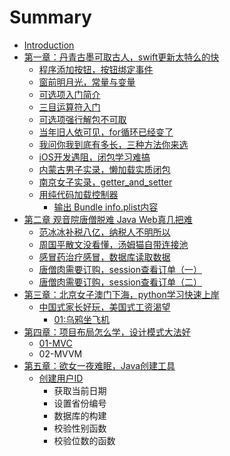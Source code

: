 # Summary

* [Introduction](README.md)
* [第一章：丹青古墨可取古人，swift更新太特么的快](di-yi-zhang-ff1a-dan-qing-gu-mo-ke-qu-gu-ren-ff0c-swift-geng-xin-tai-te-yao-de-kuai.md)
  * [程序添加按钮，按钮绑定事件](di-yi-zhang-ff1a-dan-qing-gu-mo-ke-qu-gu-ren-ff0c-swift-geng-xin-tai-te-yao-de-kuai/cheng-xu-tian-jia-an-niu-ff0c-an-niu-bang-ding-shi-jian.md)
  * [窗前明月光，常量与变量](di-yi-zhang-ff1a-dan-qing-gu-mo-ke-qu-gu-ren-ff0c-swift-geng-xin-tai-te-yao-de-kuai/chuang-qian-ming-yue-guang-ff0c-chang-liang-yu-bian-liang.md)
  * [可选项入门简介](di-yi-zhang-ff1a-dan-qing-gu-mo-ke-qu-gu-ren-ff0c-swift-geng-xin-tai-te-yao-de-kuai/ke-xuan-xiang-ru-men-jian-jie.md)
  * [三目运算符入门](di-yi-zhang-ff1a-dan-qing-gu-mo-ke-qu-gu-ren-ff0c-swift-geng-xin-tai-te-yao-de-kuai/san-mu-yun-suan-fu-ru-men.md)
  * [可选项强行解包不可取](di-yi-zhang-ff1a-dan-qing-gu-mo-ke-qu-gu-ren-ff0c-swift-geng-xin-tai-te-yao-de-kuai/ke-xuan-xiang-qiang-xing-jie-bao-bu-ke-qu.md)
  * [当年旧人依可见，for循环已经变了](di-yi-zhang-ff1a-dan-qing-gu-mo-ke-qu-gu-ren-ff0c-swift-geng-xin-tai-te-yao-de-kuai/dang-nian-jiu-ren-yi-ke-jian-ff0c-for-xun-huan-yi-jing-bian-le.md)
  * [我问你我到底有多长，三种方法你来选](di-yi-zhang-ff1a-dan-qing-gu-mo-ke-qu-gu-ren-ff0c-swift-geng-xin-tai-te-yao-de-kuai/wo-wen-ni-wo-dao-di-you-duo-chang-ff0c-san-zhong-fang-fa-ni-lai-xuan.md)
  * [iOS开发遇阻，闭包学习难搞](di-yi-zhang-ff1a-dan-qing-gu-mo-ke-qu-gu-ren-ff0c-swift-geng-xin-tai-te-yao-de-kuai/ioskai-fa-yu-zu-ff0c-bi-bao-xue-xi-nan-gao.md)
  * [内蒙古男子实录，懒加载实质闭包](di-yi-zhang-ff1a-dan-qing-gu-mo-ke-qu-gu-ren-ff0c-swift-geng-xin-tai-te-yao-de-kuai/nei-meng-gu-nan-zi-shi-lu-ff0c-lan-jia-zai-shi-zhi-bi-bao.md)
  * [南京女子实录，getter\_and\_setter](di-yi-zhang-ff1a-dan-qing-gu-mo-ke-qu-gu-ren-ff0c-swift-geng-xin-tai-te-yao-de-kuai/nan-jingnv-zi-shi-lu-ff0c-getter-and-setter.md)
  * [用纯代码加载控制器](di-yi-zhang-ff1a-dan-qing-gu-mo-ke-qu-gu-ren-ff0c-swift-geng-xin-tai-te-yao-de-kuai/yong-chun-dai-ma-jia-zai-kong-zhi-qi.md)
    * [输出 Bundle info.plist内容](di-yi-zhang-ff1a-dan-qing-gu-mo-ke-qu-gu-ren-ff0c-swift-geng-xin-tai-te-yao-de-kuai/yong-chun-dai-ma-jia-zai-kong-zhi-qi/shu-chu-bundle-info-plist-nei-rong.md)
* [第二章 观音院唐僧脱难 Java Web真几把难](di-er-zhang-guan-yin-yuan-tang-seng-tuo-nan-java-web-zhen-ji-ba-nan.md)
  * [范冰冰补税八亿，纳税人不明所以](di-er-zhang-guan-yin-yuan-tang-seng-tuo-nan-java-web-zhen-ji-ba-nan/fan-bing-bing-bu-shui-ba-yi-ff0c-na-shui-ren-bu-ming-suo-yi.md)
  * [周国平散文没看懂，汤姆猫自带连接池](di-er-zhang-guan-yin-yuan-tang-seng-tuo-nan-java-web-zhen-ji-ba-nan/zhou-guo-ping-san-wen-mei-kan-dong-ff0c-tang-mu-mao-zi-dai-lian-jie-chi.md)
  * [感冒药治疗感冒，数据库读取数据](di-er-zhang-guan-yin-yuan-tang-seng-tuo-nan-java-web-zhen-ji-ba-nan/gan-mao-yao-zhi-liao-gan-mao-ff0c-shu-ju-ku-du-qu-shu-ju.md)
  * [唐僧肉需要订购，session查看订单（一）](di-er-zhang-guan-yin-yuan-tang-seng-tuo-nan-java-web-zhen-ji-ba-nan/tang-seng-rou-xu-yao-ding-gou-ff0c-session-cha-kan-ding-dan.md)
  * [唐僧肉需要订购，session查看订单（二）](di-er-zhang-guan-yin-yuan-tang-seng-tuo-nan-java-web-zhen-ji-ba-nan/tang-seng-rou-xu-yao-ding-gou-ff0c-session-cha-kan-ding-dan-ff08-er-ff09.md)
* [第三章：北京女子澳门下海，python学习快速上岸](di-san-zhang-ff1a-bei-jing-nv-zi-ao-men-xia-hai-ff0c-python-xue-xi-kuai-su-shang-an.md)
  * [中国式家长好玩，美国式工资渴望](zhong-guo-shi-jia-chang-hao-wan-ff0c-mei-guo-shi-gong-zi-ke-wang.md)
    * [01:乌鸦坐飞机](zhong-guo-shi-jia-chang-hao-wan-ff0c-mei-guo-shi-gong-zi-ke-wang/01wu-ya-zuo-fei-ji.md)
* [第四章：项目布局怎么学，设计模式大法好](di-si-zhang-ff1a-xiang-mu-bu-ju-zen-yao-xue-ff0c-she-ji-mo-shi-da-fa-hao.md)
  * [01-MVC](di-si-zhang-ff1a-xiang-mu-bu-ju-zen-yao-xue-ff0c-she-ji-mo-shi-da-fa-hao/01-mvc.md)
  * 02-MVVM
* [第五章：欲女一夜难眠，Java创建工具](di-wu-zhang-ff1a-yu-nv-yi-ye-nan-mian-ff0c-java-chuang-jian-gong-ju.md)
  * [创建用户ID ](di-wu-zhang-ff1a-yu-nv-yi-ye-nan-mian-ff0c-java-chuang-jian-gong-ju/chuang-jian-yong-hu-id.md)
    * 获取当前日期
    * 设置省份编号
    * 数据库的构建
    * 校验性别函数
    * 校验位数的函数

